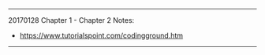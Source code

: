 
--------------------------------------

20170128
Chapter 1 - Chapter 2
Notes:
 * https://www.tutorialspoint.com/codingground.htm

--------------------------------------
